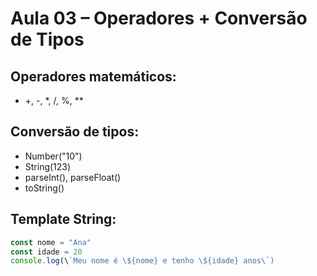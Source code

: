 # Aula 03 – Operadores + Conversão de Tipos

## Operadores matemáticos:
- +, -, *, /, %, **

## Conversão de tipos:
- Number("10")
- String(123)
- parseInt(), parseFloat()
- toString()

## Template String:
```js
const nome = "Ana"
const idade = 20
console.log(\`Meu nome é \${nome} e tenho \${idade} anos\`)
```
